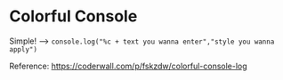 # Colorful Console

Simple! --> 
` console.log("%c + text you wanna enter","style you wanna apply") `


Reference: https://coderwall.com/p/fskzdw/colorful-console-log
